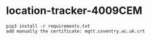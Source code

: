 # location-tracker-4009CEM


               
               
    pip3 install -r requirements.txt
    add manually the certificate: mqtt.coventry.ac.uk.crt
